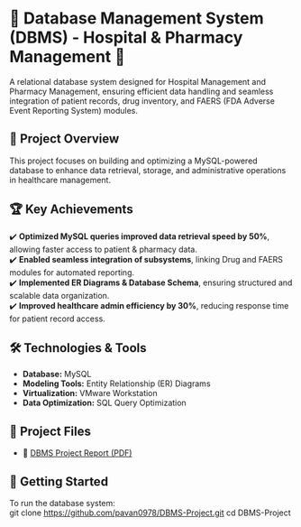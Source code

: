 # 🏥 Database Management System (DBMS) - Hospital & Pharmacy Management 💾  

A relational database system designed for Hospital Management and Pharmacy Management, ensuring efficient data handling and seamless integration of patient records, drug inventory, and FAERS (FDA Adverse Event Reporting System) modules.

## 📌 Project Overview  
This project focuses on building and optimizing a MySQL-powered database to enhance data retrieval, storage, and administrative operations in healthcare management.

## 🏆 Key Achievements  
✔️ **Optimized MySQL queries improved data retrieval speed by 50%**, allowing faster access to patient & pharmacy data.  
✔️ **Enabled seamless integration of subsystems**, linking Drug and FAERS modules for automated reporting.  
✔️ **Implemented ER Diagrams & Database Schema**, ensuring structured and scalable data organization.  
✔️ **Improved healthcare admin efficiency by 30%**, reducing response time for patient record access.

## 🛠️ Technologies & Tools  
- **Database:** MySQL  
- **Modeling Tools:** Entity Relationship (ER) Diagrams  
- **Virtualization:** VMware Workstation  
- **Data Optimization:** SQL Query Optimization  

## 📄 Project Files  
- 📂 [DBMS Project Report (PDF)](./DBMS%20Project%20Report.pdf)   

## 🚀 Getting Started  
To run the database system:  
   git clone https://github.com/pavan0978/DBMS-Project.git cd DBMS-Project
